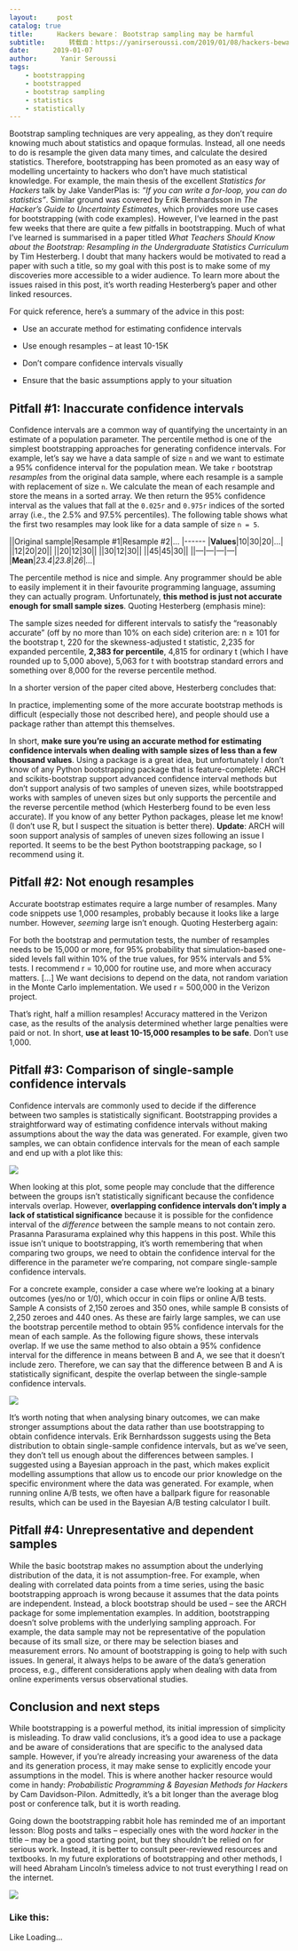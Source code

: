 ```yaml
---
layout:     post
catalog: true
title:      Hackers beware： Bootstrap sampling may be harmful
subtitle:      转载自：https://yanirseroussi.com/2019/01/08/hackers-beware-bootstrap-sampling-may-be-harmful/
date:      2019-01-07
author:      Yanir Seroussi
tags:
    - bootstrapping
    - bootstrapped
    - bootstrap sampling
    - statistics
    - statistically
---
```


Bootstrap sampling techniques are very appealing, as they don’t require knowing much about statistics and opaque formulas. Instead, all one needs to do is resample the given data many times, and calculate the desired statistics. Therefore, bootstrapping has been promoted as an easy way of modelling uncertainty to hackers who don’t have much statistical knowledge. For example, the main thesis of the excellent *Statistics for Hackers* talk by Jake VanderPlas is: *“If you can write a for-loop, you can do statistics”*. Similar ground was covered by Erik Bernhardsson in *The Hacker’s Guide to Uncertainty Estimates*, which provides more use cases for bootstrapping (with code examples). However, I’ve learned in the past few weeks that there are quite a few pitfalls in bootstrapping. Much of what I’ve learned is summarised in a paper titled *What Teachers Should Know about the Bootstrap: Resampling in the Undergraduate Statistics Curriculum* by Tim Hesterberg. I doubt that many hackers would be motivated to read a paper with such a title, so my goal with this post is to make some of my discoveries more accessible to a wider audience. To learn more about the issues raised in this post, it’s worth reading Hesterberg’s paper and other linked resources.

For quick reference, here’s a summary of the advice in this post:

- Use an accurate method for estimating confidence intervals

- Use enough resamples – at least 10-15K

- Don’t compare confidence intervals visually

- Ensure that the basic assumptions apply to your situation


## Pitfall #1: Inaccurate confidence intervals

Confidence intervals are a common way of quantifying the uncertainty in an estimate of a population parameter. The percentile method is one of the simplest bootstrapping approaches for generating confidence intervals. For example, let’s say we have a data sample of size `n` and we want to estimate a 95% confidence interval for the population mean. We take `r` bootstrap *resamples* from the original data sample, where each resample is a sample with replacement of size `n`. We calculate the mean of each resample and store the means in a sorted array. We then return the 95% confidence interval as the values that fall at the `0.025r` and `0.975r` indices of the sorted array (i.e., the 2.5% and 97.5% percentiles). The following table shows what the first two resamples may look like for a data sample of size `n = 5`.

||Original sample|Resample #1|Resample #2|…
|------
|**Values**|10|30|20|…|
||12|20|20||
||20|12|30||
||30|12|30||
||45|45|30||
||—|—|—|—|
|**Mean**|*23.4*|*23.8*|*26*|*…*|

The percentile method is nice and simple. Any programmer should be able to easily implement it in their favourite programming language, assuming they can actually program. Unfortunately, **this method is just not accurate enough for small sample sizes**. Quoting Hesterberg (emphasis mine):

> 
The sample sizes needed for different intervals to satisfy the “reasonably accurate” (off by no more than 10% on each side) criterion are: n ≥ 101 for the bootstrap t, 220 for the skewness-adjusted t statistic, 2,235 for expanded percentile, **2,383 for percentile**, 4,815 for ordinary t (which I have rounded up to 5,000 above), 5,063 for t with bootstrap standard errors and something over 8,000 for the reverse percentile method.


In a shorter version of the paper cited above, Hesterberg concludes that:

> 
 In practice, implementing some of the more accurate bootstrap methods is difficult (especially those not described here), and people should use a package rather than attempt this themselves.


In short, **make sure you’re using an accurate method for estimating confidence intervals when dealing with sample sizes of less than a few thousand values**. Using a package is a great idea, but unfortunately I don’t know of any Python bootstrapping package that is feature-complete: ARCH and scikits-bootstrap support advanced confidence interval methods but don’t support analysis of two samples of uneven sizes, while bootstrapped works with samples of uneven sizes but only supports the percentile and the reverse percentile method (which Hesterberg found to be even less accurate). If you know of any better Python packages, please let me know! (I don’t use R, but I suspect the situation is better there). **Update**: ARCH will soon support analysis of samples of uneven sizes following an issue I reported. It seems to be the best Python bootstrapping package, so I recommend using it.

## Pitfall #2: Not enough resamples

Accurate bootstrap estimates require a large number of resamples. Many code snippets use 1,000 resamples, probably because it looks like a large number. However, *seeming* large isn’t enough. Quoting Hesterberg again:

> 
 For both the bootstrap and permutation tests, the number of resamples needs to be 15,000 or more, for 95% probability that simulation-based one-sided levels fall within 10% of the true values, for 95% intervals and 5% tests. I recommend r = 10,000 for routine use, and more when accuracy matters.
 […]
 We want decisions to depend on the data, not random variation in the Monte Carlo implementation. We used r = 500,000 in the Verizon project.


That’s right, half a million resamples! Accuracy mattered in the Verizon case, as the results of the analysis determined whether large penalties were paid or not. In short, **use at least 10-15,000 resamples to be safe**. Don’t use 1,000.

## Pitfall #3: Comparison of single-sample confidence intervals

Confidence intervals are commonly used to decide if the difference between two samples is statistically significant. Bootstrapping provides a straightforward way of estimating confidence intervals without making assumptions about the way the data was generated. For example, given two samples, we can obtain confidence intervals for the mean of each sample and end up with a plot like this:

![](https://yanirseroussi.files.wordpress.com/2019/01/overlapping-confidence-intervals-1.png?w=940)


When looking at this plot, some people may conclude that the difference between the groups isn’t statistically significant because the confidence intervals overlap. However, **overlapping confidence intervals don’t imply a lack of statistical significance** because it is possible for the confidence interval of the *difference* between the sample means to not contain zero. Prasanna Parasurama explained why this happens in this post. While this issue isn’t unique to bootstrapping, it’s worth remembering that when comparing two groups, we need to obtain the confidence interval for the difference in the parameter we’re comparing, not compare single-sample confidence intervals.

For a concrete example, consider a case where we’re looking at a binary outcomes (yes/no or 1/0), which occur in coin flips or online A/B tests. Sample A consists of 2,150 zeroes and 350 ones, while sample B consists of 2,250 zeroes and 440 ones. As these are fairly large samples, we can use the bootstrap percentile method to obtain 95% confidence intervals for the mean of each sample. As the following figure shows, these intervals overlap. If we use the same method to also obtain a 95% confidence interval for the difference in means between B and A, we see that it doesn’t include zero. Therefore, we can say that the difference between B and A is statistically significant, despite the overlap between the single-sample confidence intervals.

![](https://yanirseroussi.files.wordpress.com/2019/01/overlapping-confidence-intervals-significant-difference.png?w=940)


It’s worth noting that when analysing binary outcomes, we can make stronger assumptions about the data rather than use bootstrapping to obtain confidence intervals. Erik Bernhardsson suggests using the Beta distribution to obtain single-sample confidence intervals, but as we’ve seen, they don’t tell us enough about the differences between samples. I suggested using a Bayesian approach in the past, which makes explicit modelling assumptions that allow us to encode our prior knowledge on the specific environment where the data was generated. For example, when running online A/B tests, we often have a ballpark figure for reasonable results, which can be used in the Bayesian A/B testing calculator I built.

## Pitfall #4: Unrepresentative and dependent samples

While the basic bootstrap makes no assumption about the underlying distribution of the data, it is not assumption-free. For example, when dealing with correlated data points from a time series, using the basic bootstrapping approach is wrong because it assumes that the data points are independent. Instead, a block bootstrap should be used – see the ARCH package for some implementation examples. In addition, bootstrapping doesn’t solve problems with the underlying sampling approach. For example, the data sample may not be representative of the population because of its small size, or there may be selection biases and measurement errors. No amount of bootstrapping is going to help with such issues. In general, it always helps to be aware of the data’s generation process, e.g., different considerations apply when dealing with data from online experiments versus observational studies.

## Conclusion and next steps

While bootstrapping is a powerful method, its initial impression of simplicity is misleading. To draw valid conclusions, it’s a good idea to use a package and be aware of considerations that are specific to the analysed data sample. However, if you’re already increasing your awareness of the data and its generation process, it may make sense to explicitly encode your assumptions in the model. This is where another hacker resource would come in handy: *Probabilistic Programming & Bayesian Methods for Hackers* by Cam Davidson-Pilon. Admittedly, it’s a bit longer than the average blog post or conference talk, but it is worth reading.

Going down the bootstrapping rabbit hole has reminded me of an important lesson: Blog posts and talks – especially ones with the word *hacker* in the title – may be a good starting point, but they shouldn’t be relied on for serious work. Instead, it is better to consult peer-reviewed resources and textbooks. In my future explorations of bootstrapping and other methods, I will heed Abraham Lincoln’s timeless advice to not trust everything I read on the internet.

![](https://yanirseroussi.files.wordpress.com/2016/11/dont-believe-everything-you-read-on-the-internet-lincoln.jpg?w=940)


### Like this:

Like Loading...
